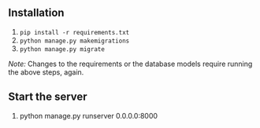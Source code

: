 ## Installation

 1. `pip install -r requirements.txt`
 2. `python manage.py makemigrations`
 3. `python manage.py migrate`

*Note:* Changes to the requirements or the database models require running the above steps, again.

## Start the server

 1. python manage.py runserver 0.0.0.0:8000
